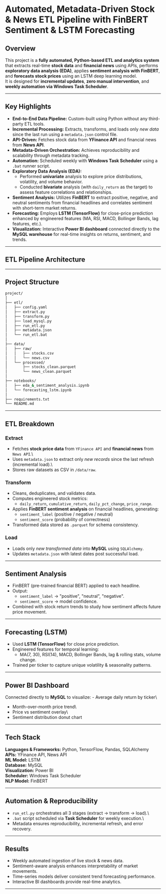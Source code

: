 # Automated, Metadata-Driven Stock & News ETL Pipeline with FinBERT Sentiment & LSTM Forecasting

## Overview

This project is a **fully automated, Python-based ETL and analytics system** that extracts real-time **stock data** and **financial news** using APIs, performs **exploratory data analysis (EDA)**, applies **sentiment analysis with FinBERT**, and **forecasts stock prices** using an LSTM deep learning model.  
It is designed for **incremental updates**, **zero manual intervention**, and **weekly automation via Windows Task Scheduler**.

------------------------------------------------------------------------

## Key Highlights

- **End-to-End Data Pipeline:** Custom-built using Python without any third-party ETL tools.  
- **Incremental Processing:** Extracts, transforms, and loads only *new data* since the last run using a `metadata.json` control file.  
- **API-Driven:** Fetches stock data from **YFinance API** and financial news from **News API**.  
- **Metadata-Driven Orchestration:** Achieves reproducibility and scalability through metadata tracking.  
- **Automation:** Scheduled weekly with **Windows Task Scheduler** using a `.bat` runner script.  
- **Exploratory Data Analysis (EDA):**  
  - Performed **univariate** analysis to explore price distributions, volatility, and volume behavior.  
  - Conducted **bivariate** analysis (with `daily_return` as the target) to assess feature correlations and relationships.  
- **Sentiment Analysis:** Utilizes **FinBERT** to extract positive, negative, and neutral sentiments from financial headlines and correlates sentiment with short-term market returns.  
- **Forecasting:** Employs **LSTM (TensorFlow)** for close-price prediction enhanced by engineered features (MA, RSI, MACD, Bollinger Bands, lag features, etc.).  
- **Visualization:** Interactive **Power BI dashboard** connected directly to the **MySQL warehouse** for real-time insights on returns, sentiment, and trends.

------------------------------------------------------------------------

## ETL Pipeline Architecture



------------------------------------------------------------------------

## Project Structure

``` bash
project/
│
├── etl/
│   ├── config.yaml
│   ├── extract.py
│   ├── transform.py
│   ├── load_mysql.py
│   ├── run_etl.py
│   ├── metadata.json
│   └── run_etl.bat
│
├── data/
│   ├── raw/
│   │   ├── stocks.csv
│   │   └── news.csv
│   └── processed/
│       ├── stocks_clean.parquet
│       └── news_clean.parquet
│
├── notebooks/
│   ├── eda_&_sentiment_analysis.ipynb
│   └── forecasting_lstm.ipynb
│
├── requirements.txt
└── README.md
```

------------------------------------------------------------------------

## ETL Breakdown

### Extract

-   Fetches **stock price data** from `YFinance API` and **financial
    news** from `News API`.\
-   Uses `metadata.json` to extract only *new records* since the last
    refresh (incremental load).\
-   Stores raw datasets as CSV in `/data/raw`.

### Transform

-   Cleans, deduplicates, and validates data.
-   Computes engineered stock metrics:
    -   `daily_return`, `cumulative_return`, `daily_pct_change`,
        `price_range`.
-   Applies **FinBERT sentiment analysis** on financial headlines,
    generating:
    -   `sentiment_label` (positive / negative / neutral)
    -   `sentiment_score` (probability of correctness)
-   Transformed data stored as `.parquet` for schema consistency.

### Load

-   Loads only *new transformed data* into **MySQL** using `SQLAlchemy`.
-   Updates `metadata.json` with latest dates post successful load.

------------------------------------------------------------------------

## Sentiment Analysis

-   FinBERT (pre-trained financial BERT) applied to each headline.
-   Output:
    -   `sentiment_label` → "positive", "neutral", "negative".
    -   `sentiment_score` → model confidence.
-   Combined with stock return trends to study how sentiment affects
    future price movement.

------------------------------------------------------------------------

## Forecasting (LSTM)

-   Used **LSTM (TensorFlow)** for close price prediction.
-   Engineered features for temporal learning:
    -   MA(7, 30), RSI(14), MACD, Bollinger Bands, lag & rolling stats,
        volume change.
-   Trained per ticker to capture unique volatility & seasonality
    patterns.

------------------------------------------------------------------------

## Power BI Dashboard

Connected directly to **MySQL** to visualize: - Average daily return by
ticker\
- Month-over-month price trend\
- Price vs sentiment overlay\
- Sentiment distribution donut chart

------------------------------------------------------------------------

## Tech Stack

**Languages & Frameworks:** Python, TensorFlow, Pandas, SQLAlchemy\
**APIs:** YFinance API, News API\
**ML Model:** LSTM\
**Database:** MySQL\
**Visualization:** Power BI\
**Scheduler:** Windows Task Scheduler\
**NLP Model:** FinBERT

------------------------------------------------------------------------

## Automation & Reproducibility

-   `run_etl.py` orchestrates all 3 stages (extract → transform →
    load).\
-   `.bat` script scheduled via **Task Scheduler** for weekly
    execution.\
-   Metadata ensures reproducibility, incremental refresh, and error
    recovery.

------------------------------------------------------------------------

## Results

-   Weekly automated ingestion of live stock & news data.
-   Sentiment-aware analysis enhances interpretability of market
    movements.
-   Time-series models deliver consistent trend forecasting performance.
-   Interactive BI dashboards provide real-time analytics.

------------------------------------------------------------------------


